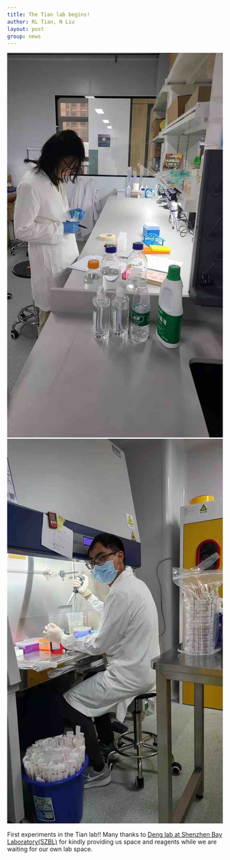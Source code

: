 ```yaml
---
title: The Tian lab begins!
author: RL Tian, N Liu
layout: post
group: news
---
```

 <img src="/static/img/news/2021-01-19_news1.jpg" alt="RT Day 1" class="img-fluid">

 <img src="/static/img/news/2021-01-19_news2.jpg" alt="NL Day 1" class="img-fluid">

 First experiments in the Tian lab!! Many thanks to [Deng lab at Shenzhen Bay Laboratory(SZBL)](https://www.deng-lab.net/news) for kindly providing us space and reagents while we are waiting for our own lab space.
